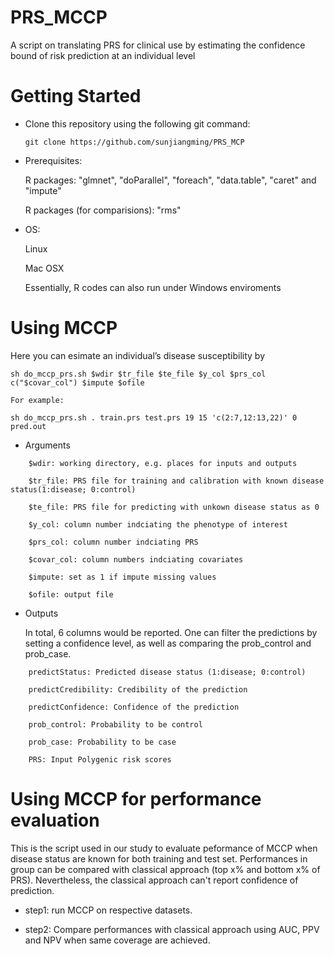 # PRS_MCCP
A script on translating PRS for clinical use by estimating the confidence bound of risk prediction at an individual level

# Getting Started
- Clone this repository using the following git command:

  `git clone https://github.com/sunjiangming/PRS_MCP`

- Prerequisites:

    R packages: "glmnet", "doParallel", "foreach", "data.table", "caret" and "impute"
    
    R packages (for comparisions): "rms"
- OS:

    Linux
    
    Mac OSX
    
    Essentially, R codes can also run under Windows enviroments

# Using MCCP

Here you can esimate an individual’s disease susceptibility by

    sh do_mccp_prs.sh $wdir $tr_file $te_file $y_col $prs_col c("$covar_col") $impute $ofile

    For example:

    sh do_mccp_prs.sh . train.prs test.prs 19 15 'c(2:7,12:13,22)' 0 pred.out


-  Arguments
```
    $wdir: working directory, e.g. places for inputs and outputs
    
    $tr_file: PRS file for training and calibration with known disease status(1:disease; 0:control)
    
    $te_file: PRS file for predicting with unkown disease status as 0
    
    $y_col: column number indciating the phenotype of interest
    
    $prs_col: column number indciating PRS
    
    $covar_col: column numbers indciating covariates
    
    $impute: set as 1 if impute missing values
    
    $ofile: output file
```


-  Outputs

    In total, 6 columns would be reported. One can filter the predictions by setting a confidence level, as well as comparing the prob_control and prob_case.
```
    predictStatus: Predicted disease status (1:disease; 0:control)
    
    predictCredibility: Credibility of the prediction
    
    predictConfidence: Confidence of the prediction
    
    prob_control: Probability to be control
    
    prob_case: Probability to be case
    
    PRS: Input Polygenic risk scores
```
    
# Using MCCP for performance evaluation

  This is the script used in our study to evaluate peformance of MCCP when disease status are known for both training and test set. Performances in group can be compared with classical approach (top x% and bottom x% of PRS). Nevertheless, the classical approach can't report confidence of prediction.
  
-  step1: run MCCP on respective datasets.

-  step2: Compare performances with classical approach using AUC, PPV and NPV when same coverage are achieved.
  
